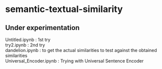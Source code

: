 # semantic-textual-similarity
## Under experimentation

Untitled.ipynb : 1st try </br>
try2.ipynb : 2nd try  </br>
dandelion.ipynb : to get the actual similarities to test against the obtained similarities </br>
Universal_Encoder.ipynb	: Trying with Universal Sentence Encoder
